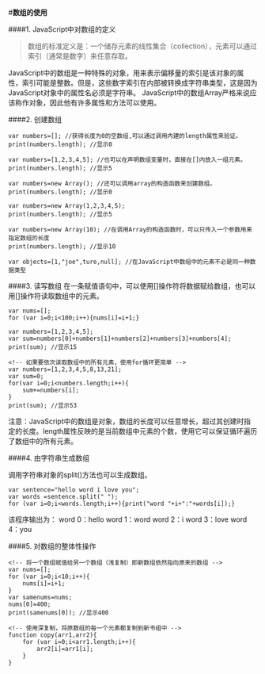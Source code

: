 #**数组的使用**

####1. JavaScript中对数组的定义

>   数组的标准定义是：一个储存元素的线性集合（collection），元素可以通过索引（通常是数字）来任意存取。

JavaScript中的数组是一种特殊的对象，用来表示偏移量的索引是该对象的属性，索引可能是整数。但是，这些数字索引在内部被转换成字符串类型，这是因为JavaScript对象中的属性名必须是字符串。
JavaScript中的数组Array严格来说应该称作对象，因此他有许多属性和方法可以使用。

####2. 创建数组
```
var numbers=[]; //获得长度为0的空数组,可以通过调用内建的length属性来验证。
print(numbers.length); //显示0

var numbers=[1,2,3,4,5]; //也可以在声明数组变量时，直接在[]内放入一组元素。
print(numbers.length); //显示5

var numbers=new Array(); //还可以调用array的构造函数来创建数组。
print(numbers.length); //显示0

var numbers=new Array(1,2,3,4,5);
print(numbers.length); //显示5

var numbers=new Array(10); //在调用Array的构造函数时，可以只传入一个参数用来指定数组的长度
print(numbers.length); //显示10

var objects=[1,"joe",ture,null]; //在JavaScript中数组中的元素不必是同一种数据类型
```

####3. 读写数组
在一条赋值语句中，可以使用[]操作符将数据赋给数组，也可以用[]操作符读取数组中的元素。
```
var nums=[];
for (var i=0;i<100;i++){nums[i]=i+1;}

var numbers=[1,2,3,4,5];
var sum=numbers[0]+numbers[1]+numbers[2]+numbers[3]+numbers[4];
print(sum); //显示15

<!-- 如果要依次读取数组中的所有元素，使用for循环更简单 -->
var numbers=[1,2,3,4,5,8,13,21];
var sum=0;
for(var i=0;i<numbers.length;i++){
    sum+=numbers[i];
}
print(sum); //显示53
```

注意：JavaScript中的数组是对象，数组的长度可以任意增长，超过其创建时指定的长度。length属性反映的是当前数组中元素的个数，使用它可以保证循环遍历了数组中的所有元素。

####4. 由字符串生成数组

调用字符串对象的split()方法也可以生成数组。
```
var sentence="hello word i love you";
var words =sentence.split(" ");
for (var i=0;i<words.length;i++){print("word "+i+":"+words[i]);}
```
该程序输出为：
word 0：hello
word 1：word
word 2：i
word 3：love
word 4：you

####5. 对数组的整体性操作
```
<!-- 将一个数组赋值给另一个数组（浅复制）即新数组依然指向原来的数组 -->
var nums=[];
for (var i=0;i<10;i++){
    nums[i]=i+1;
}
var samenums=nums;
nums[0]=400;
print(samenums[0]); //显示400

<!-- 使用深复制，将原数组的每一个元素都复制到新书组中 -->
function copy(arr1,arr2){
    for (var i=0;i<arr1.length;i++){
        arr2[i]=arr1[i];
    }
}
```
